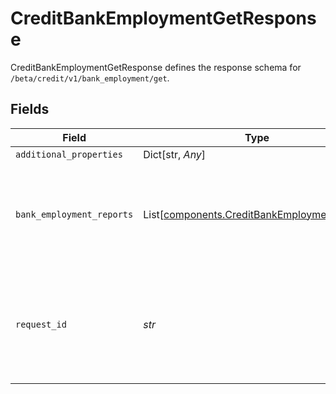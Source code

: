 # CreditBankEmploymentGetResponse

CreditBankEmploymentGetResponse defines the response schema for `/beta/credit/v1/bank_employment/get`.


## Fields

| Field                                                                                                                                       | Type                                                                                                                                        | Required                                                                                                                                    | Description                                                                                                                                 |
| ------------------------------------------------------------------------------------------------------------------------------------------- | ------------------------------------------------------------------------------------------------------------------------------------------- | ------------------------------------------------------------------------------------------------------------------------------------------- | ------------------------------------------------------------------------------------------------------------------------------------------- |
| `additional_properties`                                                                                                                     | Dict[str, *Any*]                                                                                                                            | :heavy_minus_sign:                                                                                                                          | N/A                                                                                                                                         |
| `bank_employment_reports`                                                                                                                   | List[[components.CreditBankEmploymentReport](../../models/components/creditbankemploymentreport.md)]                                        | :heavy_check_mark:                                                                                                                          | Bank Employment data. Each entry in the array will be a distinct bank employment report.                                                    |
| `request_id`                                                                                                                                | *str*                                                                                                                                       | :heavy_check_mark:                                                                                                                          | A unique identifier for the request, which can be used for troubleshooting. This identifier, like all Plaid identifiers, is case sensitive. |